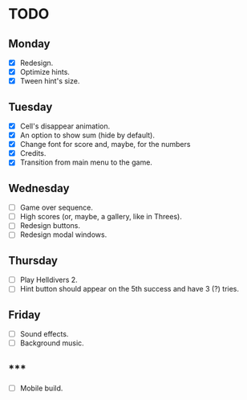 # TODO

## Monday

- [x] Redesign.
- [x] Optimize hints.
- [x] Tween hint's size.

## Tuesday

- [x] Cell's disappear animation.
- [x] An option to show sum (hide by default).
- [x] Change font for score and, maybe, for the numbers
- [x] Credits.
- [x] Transition from main menu to the game.

## Wednesday

- [ ] Game over sequence.
- [ ] High scores (or, maybe, a gallery, like in Threes).
- [ ] Redesign buttons.
- [ ] Redesign modal windows.

## Thursday

- [ ] Play Helldivers 2.
- [ ] Hint button should appear on the 5th success and have 3 (?) tries.

## Friday

- [ ] Sound effects.
- [ ] Background music.

## ***

- [ ] Mobile build.
